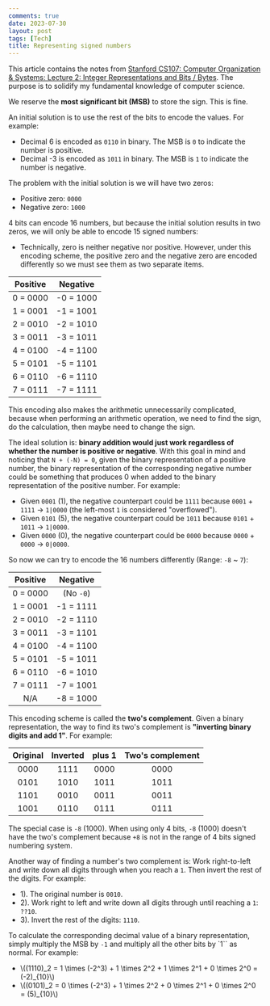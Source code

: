 ```yaml
---
comments: true
date: 2023-07-30
layout: post
tags: [Tech]
title: Representing signed numbers
---
```


This article contains the notes from [Stanford CS107: Computer Organization & Systems: Lecture 2: Integer Representations and Bits / Bytes](https://web.stanford.edu/class/archive/cs/cs107/cs107.1238/lectures/2/Lecture2.pdf). The purpose is to solidify my fundamental knowledge of computer science.

We reserve the **most significant bit (MSB)** to store the sign. This is fine.

An initial solution is to use the rest of the bits to encode the values. For example:
- Decimal 6 is encoded as `0110` in binary. The MSB is `0` to indicate the number is positive.
- Decimal -3 is encoded as `1011` in binary. The MSB is `1` to indicate the number is negative.

The problem with the initial solution is we will have two zeros:
- Positive zero: `0000`
- Negative zero: `1000`

4 bits can encode 16 numbers, but because the initial solution results in two zeros, we will only be able to encode 15 signed numbers:
- Technically, zero is neither negative nor positive. However, under this encoding scheme, the positive zero and the negative zero are encoded differently so we must see them as two separate items.

| Positive | Negative  |
|:--------:|:---------:|
| 0 = 0000 | -0 = 1000 |
| 1 = 0001 | -1 = 1001 |
| 2 = 0010 | -2 = 1010 |
| 3 = 0011 | -3 = 1011 |
| 4 = 0100 | -4 = 1100 |
| 5 = 0101 | -5 = 1101 |
| 6 = 0110 | -6 = 1110 |
| 7 = 0111 | -7 = 1111 |

This encoding also makes the arithmetic unnecessarily complicated, because when performing an arithmetic operation, we need to find the sign, do the calculation, then maybe need to change the sign.

The ideal solution is: **binary addition would just work regardless of whether the number is positive or negative**. With this goal in mind and noticing that `N + (-N) = 0`, given the binary representation of a positive number, the binary representation of the corresponding negative number could be something that produces 0 when added to the binary representation of the positive number. For example:
- Given `0001` (1), the negative counterpart could be `1111` because `0001` + `1111` -> `1|0000` (the left-most `1` is considered "overflowed").
- Given `0101` (5), the negative counterpart could be `1011` because `0101` + `1011` -> `1|0000`.
- Given `0000` (0), the negative counterpart could be `0000` because `0000` + `0000` -> `0|0000`.

So now we can try to encode the 16 numbers differently (Range: `-8` ~ `7`):

| Positive | Negative  |
|:--------:|:---------:|
| 0 = 0000 | (No `-0`) |
| 1 = 0001 | -1 = 1111 |
| 2 = 0010 | -2 = 1110 |
| 3 = 0011 | -3 = 1101 |
| 4 = 0100 | -4 = 1100 |
| 5 = 0101 | -5 = 1011 |
| 6 = 0110 | -6 = 1010 |
| 7 = 0111 | -7 = 1001 |
| N/A      | -8 = 1000 |

This encoding scheme is called the **two's complement**. Given a binary representation, the way to find its two's complement is **"inverting binary digits and add 1"**. For example:

| Original | Inverted | plus 1 | Two's complement |
|:--------:|:--------:|:------:|:----------------:|
| 0000     | 1111     | 0000   | 0000             |
| 0101     | 1010     | 1011   | 1011             |
| 1101     | 0010     | 0011   | 0011             |
| 1001     | 0110     | 0111   | 0111             |

The special case is `-8` (1000). When using only 4 bits, `-8` (1000) doesn't have the two's complement because `+8` is not in the range of 4 bits signed numbering system.

Another way of finding a number's two complement is: Work right-to-left and write down all digits through when you reach a `1`. Then invert the rest of the digits. For example:
- 1). The original number is `0010`.
- 2). Work right to left and write down all digits through until reaching a `1`: `??10`.
- 3). Invert the rest of the digits: `1110`.

To calculate the corresponding decimal value of a binary representation, simply multiply the MSB by `-1` and multiply all the other bits by `1`` as normal. For example:
- \\((1110)\_2 = 1 \times (-2^3) + 1 \times 2^2 + 1 \times 2^1 + 0 \times 2^0 = (-2)\_{10}\\)
- \\((0101)\_2 = 0 \times (-2^3) + 1 \times 2^2 + 0 \times 2^1 + 0 \times 2^0 = (5)\_{10}\\)
